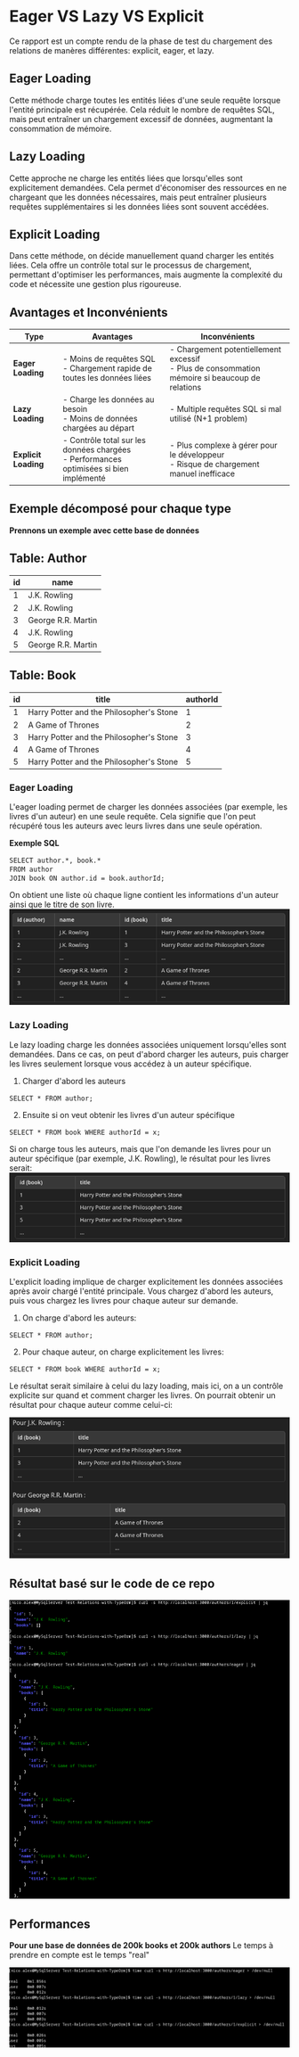 # Eager VS Lazy VS Explicit

Ce rapport est un compte rendu de la phase de test du chargement des relations de manères différentes: explicit, eager, et lazy.

## Eager Loading

Cette méthode charge toutes les entités liées d'une seule requête lorsque l'entité principale est récupérée.
Cela réduit le nombre de requêtes SQL, mais peut entraîner un chargement excessif de données, augmentant la consommation de mémoire.

## Lazy Loading

Cette approche ne charge les entités liées que lorsqu'elles sont explicitement demandées.
Cela permet d'économiser des ressources en ne chargeant que les données nécessaires, mais peut entraîner plusieurs requêtes supplémentaires si les données liées sont souvent accédées.

## Explicit Loading

Dans cette méthode, on décide manuellement quand charger les entités liées.
Cela offre un contrôle total sur le processus de chargement, permettant d'optimiser les performances, mais augmente la complexité du code et nécessite une gestion plus rigoureuse.

## Avantages et Inconvénients
| Type               | Avantages                                  | Inconvénients                                  |
|--------------------|--------------------------------------------|------------------------------------------------|
| **Eager Loading**   | - Moins de requêtes SQL<br>- Chargement rapide de toutes les données liées | - Chargement potentiellement excessif<br>- Plus de consommation mémoire si beaucoup de relations |
| **Lazy Loading**    | - Charge les données au besoin<br>- Moins de données chargées au départ | - Multiple requêtes SQL si mal utilisé (N+1 problem) |
| **Explicit Loading**| - Contrôle total sur les données chargées<br>- Performances optimisées si bien implémenté | - Plus complexe à gérer pour le développeur<br>- Risque de chargement manuel inefficace |


## Exemple décomposé pour chaque type

**Prennons un exemple avec cette base de données**
## Table: Author

| id |        name         |
|----|---------------------|
|  1 | J.K. Rowling        |
|  2 | J.K. Rowling        |
|  3 | George R.R. Martin  |
|  4 | J.K. Rowling        |
|  5 | George R.R. Martin  |


## Table: Book

| id |                  title                            | authorId |
|----|--------------------------------------------------|----------|
|  1 | Harry Potter and the Philosopher's Stone         |        1 |
|  2 | A Game of Thrones                                |        2 |
|  3 | Harry Potter and the Philosopher's Stone         |        3 |
|  4 | A Game of Thrones                                |        4 |
|  5 | Harry Potter and the Philosopher's Stone         |        5 |

### Eager Loading

L'eager loading permet de charger les données associées (par exemple, les livres d'un auteur) en une seule requête.
Cela signifie que l'on peut récupéré tous les auteurs avec leurs livres dans une seule opération.

**Exemple SQL**
```
SELECT author.*, book.* 
FROM author 
JOIN book ON author.id = book.authorId;
```

On obtient une liste où chaque ligne contient les informations d'un auteur ainsi que le titre de son livre.
![Alt text](image.png)


### Lazy Loading

Le lazy loading charge les données associées uniquement lorsqu'elles sont demandées.
Dans ce cas, on peut d'abord charger les auteurs, puis charger les livres seulement lorsque vous accédez à un auteur spécifique.

1) Charger d'abord les auteurs

```
SELECT * FROM author;
```

2) Ensuite si on veut obtenir les livres d'un auteur spécifique

```
SELECT * FROM book WHERE authorId = x;
```

Si on charge tous les auteurs, mais que l'on demande les livres pour un auteur spécifique (par exemple, J.K. Rowling), le résultat pour les livres serait:
![Alt text](image-1.png)


### Explicit Loading
L'explicit loading implique de charger explicitement les données associées après avoir chargé l'entité principale. Vous chargez d'abord les auteurs, puis vous chargez les livres pour chaque auteur sur demande.

1) On charge d'abord les auteurs:
```
SELECT * FROM author;
```

2) Pour chaque auteur, on charge explicitement les livres:
```
SELECT * FROM book WHERE authorId = x;
```

Le résultat serait similaire à celui du lazy loading, mais ici, on a un contrôle explicite sur quand et comment charger les livres. On pourrait obtenir un résultat pour chaque auteur comme celui-ci:

![Alt text](image-2.png)


## Résultat basé sur le code de ce repo

![Alt text](image-3.png)

## Performances

**Pour une base de données de 200k books et 200k authors**
Le temps à prendre en compte est le temps "real"

![Alt text](image-4.png)

